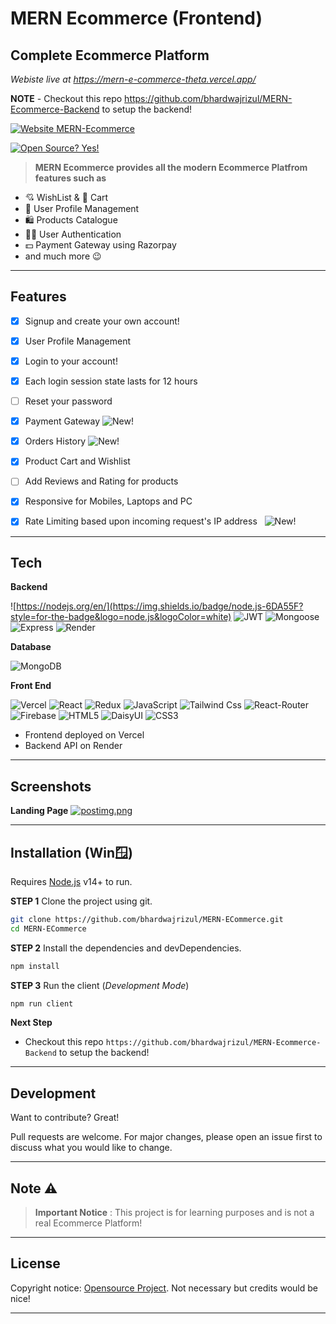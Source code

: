 # MERN Ecommerce (Frontend)
## Complete Ecommerce Platform

  *Webiste live at https://mern-e-commerce-theta.vercel.app/*

  **NOTE**  - Checkout this repo https://github.com/bhardwajrizul/MERN-Ecommerce-Backend to setup the backend!

  
[![Website MERN-Ecommerce](https://img.shields.io/website-up-down-green-red/http/shields.io.svg)](https://mern-e-commerce-theta.vercel.app/)

[![Open Source? Yes!](https://badgen.net/badge/Open%20Source%20%3F/Yes%21/blue?icon=github)](https://github.com/Naereen/badges/)

> **MERN Ecommerce provides all the modern Ecommerce Platfrom features such as** 

- 💘 WishList & 🛒 Cart
- 👤 User Profile Management
- 🛍️ Products Catalogue
- 👩‍💻 User Authentication  
- 💵 Payment Gateway using Razorpay
- and much more 😉

***
## Features

+ [x]  Signup and create your own account!
+ [x]  User Profile Management
+ [x]  Login to your account! 
+ [x]  Each login session state lasts for 12 hours
+ [ ]  Reset your password &nbsp;
+ [x]  Payment Gateway ![New!](https://img.shields.io/badge/New%20!%20-red)
+ [x]  Orders History ![New!](https://img.shields.io/badge/New%20!%20-red)
+ [x]  Product Cart and Wishlist 
+ [ ]  Add Reviews and Rating for products 
+ [x]  Responsive for  Mobiles, Laptops and PC
+ [x]  Rate Limiting based upon incoming request's IP address  &nbsp; ![New!](https://img.shields.io/badge/New%20!%20-red)


***

## Tech

**Backend**

![https://nodejs.org/en/](https://img.shields.io/badge/node.js-6DA55F?style=for-the-badge&logo=node.js&logoColor=white) ![JWT](https://img.shields.io/badge/JWT-black?style=for-the-badge&logo=JSON%20web%20tokens)  ![Mongoose](https://mongoosejs.com/docs/images/mongoose5_62x30_transparent.png)
![Express](https://img.shields.io/badge/Express.js-404D59?style=for-the-badge) ![Render](https://img.shields.io/badge/Render-%46E3B7.svg?style=for-the-badge&logo=render&logoColor=white)

**Database**

![MongoDB](https://img.shields.io/badge/MongoDB-%234ea94b.svg?style=for-the-badge&logo=mongodb&logoColor=white) 

**Front End**

![Vercel](https://img.shields.io/badge/vercel-%23000000.svg?style=for-the-badge&logo=vercel&logoColor=white) ![React](https://img.shields.io/badge/React-20232A?style=for-the-badge&logo=react&logoColor=61DAFB) ![Redux](https://img.shields.io/badge/Redux-593D88?style=for-the-badge&logo=redux&logoColor=white) ![JavaScript](https://img.shields.io/badge/javascript-%23323330.svg?style=for-the-badge&logo=javascript&logoColor=%23F7DF1E) ![Tailwind Css](https://img.shields.io/badge/Tailwind_CSS-38B2AC?style=for-the-badge&logo=tailwind-css&logoColor=white) ![React-Router](https://img.shields.io/badge/React_Router-CA4245?style=for-the-badge&logo=react-router&logoColor=white) ![Firebase](https://img.shields.io/badge/Firebase-039BE5?style=for-the-badge&logo=Firebase&logoColor=white) ![HTML5](https://img.shields.io/badge/html5-%23E34F26.svg?style=for-the-badge&logo=html5&logoColor=white) ![DaisyUI](https://img.shields.io/badge/daisyui-5A0EF8?style=for-the-badge&logo=daisyui&logoColor=white) ![CSS3](https://img.shields.io/badge/css3-%231572B6.svg?style=for-the-badge&logo=css3&logoColor=white)

- Frontend deployed on Vercel
- Backend API on Render

***
## Screenshots 

**Landing Page**
[![postimg.png](https://i.postimg.cc/rwFmPvBZ/postimg.png)](https://postimg.cc/7fdwCQYS)

***

## Installation (Win🪟)

Requires [Node.js](https://nodejs.org/) v14+ to run.

**STEP 1** Clone the project using git.

```sh
git clone https://github.com/bhardwajrizul/MERN-ECommerce.git
cd MERN-ECommerce
```
**STEP 2** Install the dependencies and devDependencies.

```sh
npm install
```

**STEP 3** Run the client (*Development Mode*)
```sh
npm run client
```

**Next Step**
 - Checkout this repo `https://github.com/bhardwajrizul/MERN-Ecommerce-Backend` to setup the backend!


***

## Development
Want to contribute? Great!

Pull requests are welcome.
For major changes, please open an issue first to discuss what you would like to change.
***
## Note ⚠️
>  **Important Notice** : This project is for learning purposes and is not a real Ecommerce Platform!

***
## License

Copyright notice: [Opensource Project](https://opensource.org/osd). Not necessary but credits would be nice!
***
